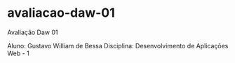 # avaliacao-daw-01
Avaliação Daw 01


Aluno: Gustavo William de Bessa
Disciplina: Desenvolvimento de Aplicações Web - 1
